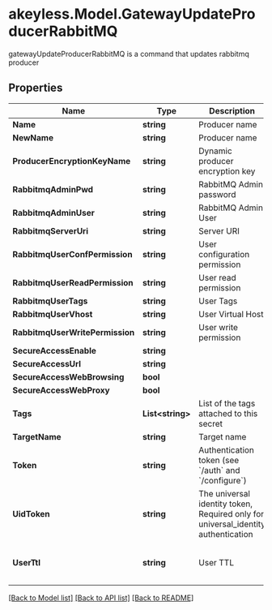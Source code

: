 # akeyless.Model.GatewayUpdateProducerRabbitMQ
gatewayUpdateProducerRabbitMQ is a command that updates rabbitmq producer

## Properties

Name | Type | Description | Notes
------------ | ------------- | ------------- | -------------
**Name** | **string** | Producer name | 
**NewName** | **string** | Producer name | [optional] 
**ProducerEncryptionKeyName** | **string** | Dynamic producer encryption key | [optional] 
**RabbitmqAdminPwd** | **string** | RabbitMQ Admin password | [optional] 
**RabbitmqAdminUser** | **string** | RabbitMQ Admin User | [optional] 
**RabbitmqServerUri** | **string** | Server URI | [optional] 
**RabbitmqUserConfPermission** | **string** | User configuration permission | [optional] 
**RabbitmqUserReadPermission** | **string** | User read permission | [optional] 
**RabbitmqUserTags** | **string** | User Tags | [optional] 
**RabbitmqUserVhost** | **string** | User Virtual Host | [optional] 
**RabbitmqUserWritePermission** | **string** | User write permission | [optional] 
**SecureAccessEnable** | **string** |  | [optional] 
**SecureAccessUrl** | **string** |  | [optional] 
**SecureAccessWebBrowsing** | **bool** |  | [optional] 
**SecureAccessWebProxy** | **bool** |  | [optional] 
**Tags** | **List&lt;string&gt;** | List of the tags attached to this secret | [optional] 
**TargetName** | **string** | Target name | [optional] 
**Token** | **string** | Authentication token (see &#x60;/auth&#x60; and &#x60;/configure&#x60;) | [optional] 
**UidToken** | **string** | The universal identity token, Required only for universal_identity authentication | [optional] 
**UserTtl** | **string** | User TTL | [optional] [default to "60m"]

[[Back to Model list]](../README.md#documentation-for-models) [[Back to API list]](../README.md#documentation-for-api-endpoints) [[Back to README]](../README.md)

